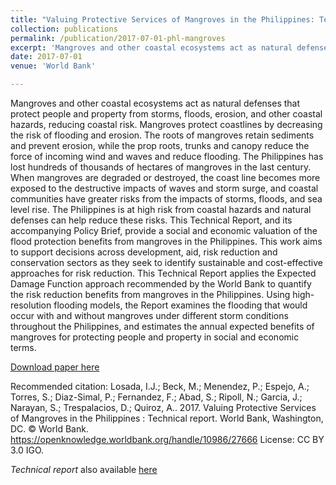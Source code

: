 ```yaml
---
title: "Valuing Protective Services of Mangroves in the Philippines: Technical report"
collection: publications
permalink: /publication/2017-07-01-phl-mangroves
excerpt: 'Mangroves and other coastal ecosystems act as natural defenses to reduce the risks from flooding, erosion and natural disasters. This report measures and values the coastal protection benefits of mangroves in the Philippines.'
date: 2017-07-01
venue: 'World Bank'

---
```

Mangroves and other coastal ecosystems act as natural defenses that protect people and property from storms, floods, erosion, and other coastal hazards, reducing coastal risk. Mangroves protect coastlines by decreasing the risk of flooding and erosion. The roots of mangroves retain sediments and prevent erosion, while the prop roots, trunks and canopy reduce the force of incoming wind and waves and reduce flooding. The Philippines has lost hundreds of thousands of hectares of mangroves in the last century. When mangroves are degraded or destroyed, the coast line becomes more exposed to the destructive impacts of waves and storm surge, and coastal communities have greater risks from the impacts of storms, floods, and sea level rise. The Philippines is at high risk from coastal hazards and natural defenses can help reduce these risks. This Technical Report, and its accompanying Policy Brief, provide a social and economic valuation of the flood protection benefits from mangroves in the Philippines. This work aims to support decisions across development, aid, risk reduction and conservation sectors as they seek to identify sustainable and cost-effective approaches for risk reduction. This Technical Report applies the Expected Damage Function approach recommended by the World Bank to quantify the risk reduction benefits from mangroves in the Philippines. Using high-resolution flooding models, the Report examines the flooding that would occur with and without mangroves under different storm conditions throughout the Philippines, and estimates the annual expected benefits of mangroves for protecting people and property in social and economic terms.

[Download paper here](http://hdl.handle.net/10986/27666)

Recommended citation: Losada, I.J.; Beck, M.; Menendez, P.; Espejo, A.; Torres, S.; Diaz-Simal, P.; Fernandez, F.; Abad, S.; Ripoll, N.; Garcia, J.; Narayan, S.; Trespalacios, D.; Quiroz, A.. 2017. Valuing Protective Services of Mangroves in the Philippines : Technical report. World Bank, Washington, DC. © World Bank. https://openknowledge.worldbank.org/handle/10986/27666 License: CC BY 3.0 IGO.

*Technical report* also available [here](https://openknowledge.worldbank.org/handle/10986/27657)
